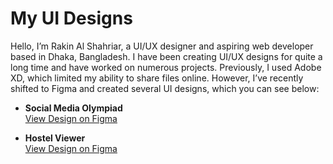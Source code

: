 # My UI Designs

Hello, I’m Rakin Al Shahriar, a UI/UX designer and aspiring web developer based in Dhaka, Bangladesh. I have been creating UI/UX designs for quite a long time and have worked on numerous projects. Previously, I used Adobe XD, which limited my ability to share files online. However, I’ve recently shifted to Figma and created several UI designs, which you can see below:

- **Social Media Olympiad**  
  [View Design on Figma](https://www.figma.com/design/3AdwiBei6enjZbl4u8T29i/SMO-WEBSITE-UI?node-id=0-1&t=EK0fBQuGVpkS0qm3-1)

- **Hostel Viewer**  
  [View Design on Figma](https://www.figma.com/design/UFDCFyNrNDfVoKvEeyyGCX/Hostel-Booking-Website?node-id=0-1&t=7T4poZOa83kVmPQm-1)
